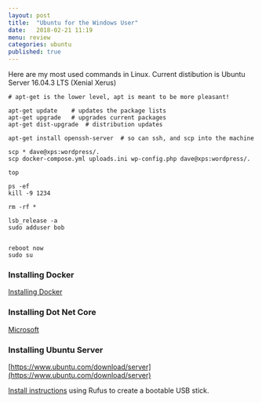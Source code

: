 ```yaml
---
layout: post
title:  "Ubuntu for the Windows User"
date:   2018-02-21 11:19
menu: review
categories: ubuntu 
published: true 
---
```

Here are my most used commands in Linux.  Current distibution is Ubuntu Server 16.04.3 LTS (Xenial Xerus)

```
# apt-get is the lower level, apt is meant to be more pleasant!

apt-get update    # updates the package lists
apt-get upgrade   # upgrades current packages
apt-get dist-upgrade  # distribution updates 

apt-get install openssh-server  # so can ssh, and scp into the machine

scp * dave@xps:wordpress/.
scp docker-compose.yml uploads.ini wp-config.php dave@xps:wordpress/.

top

ps -ef
kill -9 1234

rm -rf *

lsb_release -a
sudo adduser bob


reboot now  
sudo su
```
### Installing Docker
[Installing Docker](/docker/2018/02/01/Wordpress-on-Docker.html#going-to-uat--production)

### Installing Dot Net Core
[Microsoft](https://www.microsoft.com/net/learn/get-started/windows#linuxubuntu)

### Installing Ubuntu Server
[https://www.ubuntu.com/download/server](https://www.ubuntu.com/download/server)

[Install instructions](https://tutorials.ubuntu.com/tutorial/tutorial-create-a-usb-stick-on-windows#1) using Rufus to create a bootable USB stick.

